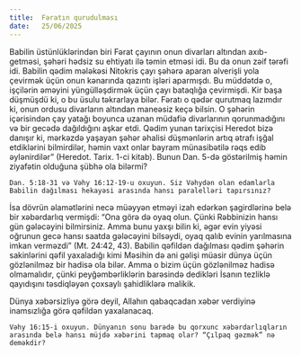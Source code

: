 ```yaml
---
title:  Fəratın qurudulması
date:   25/06/2025
---
```


Babilin üstünlüklərindən biri Fərat çayının onun divarları altından axıb-getməsi, şəhəri hədsiz su ehtiyatı ilə təmin etməsi idi. Bu da onun zəif tərəfi idi. Babilin qədim mələkəsi Nitokris çayı şəhərə aparan əlverişli yola çevirmək üçün onun kənarında qazıntı işləri aparmışdı. Bu müddətdə o, işçilərin əməyini yüngülləşdirmək üçün çayı bataqlığa çevirmişdi. Kir başa düşmüşdü ki, o bu üsulu təkrarlaya bilər. Fəratı o qədər qurutmaq lazımdır ki, onun ordusu divarların altından maneəsiz keçə bilsin. O şəhərin içərisindən çay yatağı boyunca uzanan müdafiə divarlarının qorunmadığını və bir gecədə dağıldığını aşkar etdi. Qədim yunan tarixçisi Heredot bizə danışır ki, mərkəzdə yaşayan şəhər əhalisi düşmənlərin artıq ətrafı işğal etdiklərini bilmirdilər, həmin vaxt onlar bayram münasibətilə rəqs edib əylənirdilər” (Heredot. Tarix. 1-ci kitab). Bunun Dan. 5-də göstərilmiş həmin ziyafətin olduğuna şübhə ola bilərmi?

`Dan. 5:18-31 və Vəhy 16:12-19-u oxuyun. Siz Vəhydən olan edamlarla Babilin dağılması hekayəsi arasında hansı paralelləri tapırsınız?`

İsa dövrün əlamətlərini necə müəyyən etməyi izah edərkən şagirdlərinə belə bir xəbərdarlıq vermişdi: “Ona görə də oyaq olun. Çünki Rəbbinizin hansı gün gələcəyini bilmirsiniz. Amma bunu yaxşı bilin ki, əgər evin yiyəsi oğrunun gecə hansı saatda gələcəyini bilsəydi, oyaq qalıb evinin yarılmasına imkan verməzdi” (Mt. 24:42, 43). Babilin qəfildən dağılması qədim şəhərin sakinlərini qəfil yaxaladığı kimi Məsihin də ani gəlişi müasir dünya üçün gözlənilməz bir hadisə ola bilər. Amma o bizim üçün gözlənilməz hadisə olmamalıdır, çünki peyğəmbərliklərin barəsində dedikləri İsanın tezliklə qayıdışını təsdiqləyən çoxsaylı şahidliklərə malikik.

Dünya xəbərsizliyə görə deyil, Allahın qabaqcadan xəbər verdiyinə inamsızlığa görə qəfildən yaxalanacaq.

`Vəhy 16:15-i oxuyun. Dünyanın sonu barədə bu qorxunc xəbərdarlıqların arasında belə hansı müjdə xəbərini tapmaq olar? “Çılpaq gəzmək” nə deməkdir?`